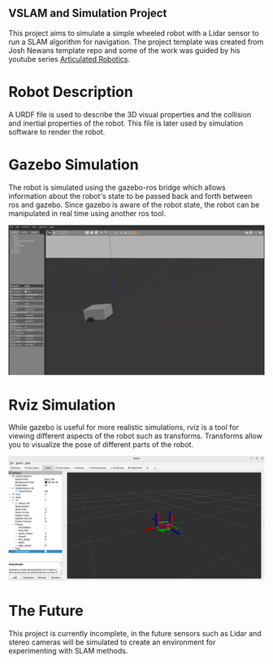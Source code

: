## VSLAM and Simulation Project

This project aims to simulate a simple wheeled robot with a Lidar sensor to run a SLAM algorithm for navigation. The project template was created from Josh Newans template repo and some of the work was guided by his youtube series [Articulated Robotics](https://www.youtube.com/@ArticulatedRobotics).

# Robot Description
A URDF file is used to describe the 3D visual properties and the collision and inertial properties of the robot. This file is later used by simulation software to render the robot.

# Gazebo Simulation
The robot is simulated using the gazebo-ros bridge which allows information about the robot's state to be passed back and forth between ros and gazebo. Since gazebo is aware of the robot state, the robot can be manipulated in real time using another ros tool.

![alt text](https://github.com/juliandevv/farover/blob/main/caps/Screenshot%20from%202025-08-14%2010-41-46.png)

# Rviz Simulation
While gazebo is useful for more realistic simulations, rviz is a tool for viewing different aspects of the robot such as transforms. Transforms allow you to visualize the pose of different parts of the robot.

![alt text](https://github.com/juliandevv/farover/blob/main/caps/Screenshot%20from%202025-08-14%2010-47-45.png)

# The Future
This project is currently incomplete, in the future sensors such as Lidar and stereo cameras will be simulated to create an environment for experimenting with SLAM methods.
